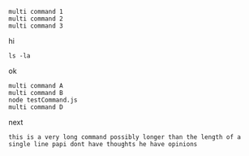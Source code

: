 
```
multi command 1
multi command 2
multi command 3
```

hi

```
ls -la
```

ok

```
multi command A
multi command B
node testCommand.js
multi command D
```

next

```
this is a very long command possibly longer than the length of a single line papi dont have thoughts he have opinions 
```
